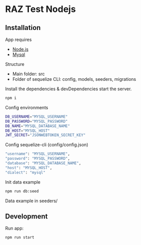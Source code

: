 # RAZ Test Nodejs

## Installation

App requires
 - [Node.js](https://nodejs.org/)
 - [Mysql](https://www.mysql.com/) 

Structure
 - Main folder: src
 - Folder of sequelize CLI: config, models, seeders, migrations

Install the dependencies & devDependencies start the server.

```sh
npm i
```

Config environments

```sh
DB_USERNAME="MYSQL_USERNAME"
DB_PASSWORD="MYSQL_PASSWORD"
DB_NAME="MYSQL_DATABASE_NAME"
DB_HOST="MYSQL_HOST"
JWT_SECRET="JSONWEBTOKEN_SECRET_KEY"
```

Config sequelize-cli (config/config.json)

```sh
"username": "MYSQL_USERNAME",
"password": "MYSQL_PASSWORD",
"database": "MYSQL_DATABASE_NAME",
"host": "MYSQL_HOST",
"dialect": "mysql"
```

Init data example

```sh
npm run db:seed
```

Data example in seeders/

## Development
Run app:

```sh
npm run start
```